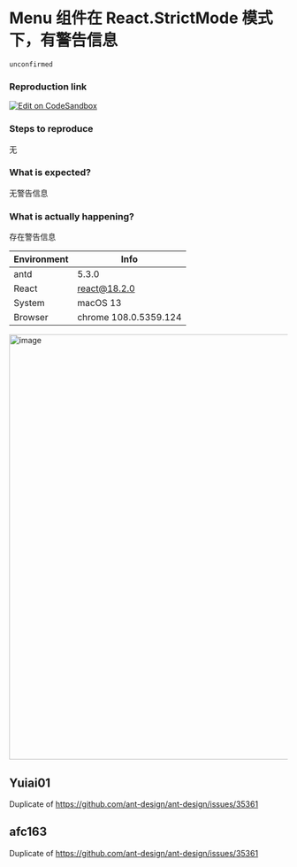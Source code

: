 # Menu 组件在 React.StrictMode 模式下，有警告信息

`unconfirmed`

### Reproduction link

[![Edit on CodeSandbox](https://codesandbox.io/static/img/play-codesandbox.svg)](https://codesandbox.io/s/antd-reproduction-template-forked-76qr0l?file=/index.tsx:1567-1583)

### Steps to reproduce

无

### What is expected?

无警告信息

### What is actually happening?

存在警告信息

| Environment | Info                  |
| ----------- | --------------------- |
| antd        | 5.3.0                 |
| React       | react@18.2.0          |
| System      | macOS 13              |
| Browser     | chrome 108.0.5359.124 |

<!-- generated by ant-design-issue-helper. DO NOT REMOVE -->
<img width="769" alt="image" src="https://user-images.githubusercontent.com/37385554/223001698-835247d6-9128-4341-9bbe-d661f08f1cb5.png">

## Yuiai01

Duplicate of https://github.com/ant-design/ant-design/issues/35361

## afc163

Duplicate of https://github.com/ant-design/ant-design/issues/35361
